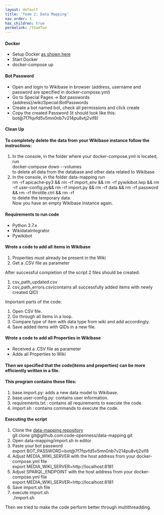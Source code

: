 ```yaml
---
layout: default
title: 'Team 2: Data Mapping' 
nav_order: 3
has_children: true
permalink: /teamTwo
---
```


<h4>Docker</h4>
<ul style="list-style-type:disc;">
    <li>Setup Docker  <a href="https://github.com/code-openness/pik-wikibase">as shown here</a>  </li>
    <li>Start Docker</li>
    <li>docker-compose up</li>
  </ul> 

<h4>Bot Password</h4>
                                    <ul style="list-style-type:disc;">
                                        <li>Open and login to Wikibase in browser (address, username and password are specified in docker-compose.yml)</li>
                                        <li>Go to Special Pages -> Bot passwords {address}/wiki/Special:BotPasswords</li>
                                        <li>Create a bot named bot, check all permissions and click create</li>
                                        <li>Copy the created Password (it should look like this: bot@7f7fqvfd5v5mn0nb7v214pu8vtj2vif8)</li>
                                      </ul>  

<h4>Clean Up</h4>
                                        <h4>To completely delete the data from your Wikibase instance follow the instructions:</h4>
 <ol>
                                            <li>In the console, in the folder where your docker-compose.yml is located, run <br> docker-compose down --volumes <br> to delete all data from the database and other data related to Wikibase</li>
                                            <li> In the console, in the folder data-mapping run <br> rm -rf apicache-py3 && rm -rf import_env && rm -rf pywikibot.lwp && rm -rf user-config.py&& rm -rf import.py && rm -rf data && rm -rf password && rm -rf throttle.ctrl && rm -rf <br> to delete the temporary data <br> Now you have an empty Wikibase instance again.</li>
                                          </ol>

<h4>Requirements to run code</h4>
                            <ul style="list-style-type:disc;">
                                <li>Python 3.7.x</li>
                                <li>WikidataIntegrator</li>
                                <li>Pywikibot</li>
                              </ul>

<h4>Wrote a code to add all items in Wikibase</h4>
                                        <ol>
                                            <li>Properties must already be present in the Wiki
                                              </li>
                                            <li>Get a .CSV file as parameter </li>
                                          </ol>
                                          <p>
                                              After successful completion of the script 2 files should be created:
                                          </p>
                                          <ol>
                                              <li>csv_path_updated.csv
                                                </li>
                                              <li>csv_path_errors.csv(contains all successfully added items with newly created QID)</li>
                                            </ol>
                                            <p>
                                            Important parts of the code:
                                            </p>
                                            <ol>
                                                <li>Open CSV file.</li>
                                                <li>Go through all items in a loop.</li>
                                                <li>Compare type of item with data type from wiki and add accordingly.</li>
                                                <li>Save added items with QIDs in a new file.</li>
                                              </ol>

<h4>Wrote a code to add all Properties in Wikibase</h4>
                            <ul style="list-style-type:disc;">
                                <li>Received a .CSV file as parameter</li>
                                <li>Adds all Properties to Wiki </li>
                              </ul>
                              
  <h4>Then we specified that the code(items and properties) can be more efficiently written in a file.</h4>
<h4>This program contains these files:</h4>
    <ol>
        <li>base.import.py: adds a new data model to Wikibase.</li>
        <li>base.user-config.py: contains user information.</li>
        <li>requirements.txt : contains all requirements to execute the code.</li>
        <li>import.sh : contains commands to execute the code.</li>
      </ol>
     <div></div>                       
    <h4>Executing the script</h4>
                                    <ol>
                                        <li>Clone the <a href="https://github.com/code-openness/data-mapping">data-mapping repository</a>  <br> git clone git@github.com:code-openness/data-mapping.git </li>
                                        <li>Open data-mapping/import.sh in editor  </li>
                                        <li>Paste your bot password <br> export BOT_PASSWORD=bot@7f7fqvfd5v5mn0nb7v214pu8vtj2vif8  </li>
                                        <li>Adjust MEDIA_WIKI_SERVER with the host address from your docker-compose.yml file <br> export MEDIA_WIKI_SERVER=http://localhost:8181</li>
                                        <li>Adjust SPARQL_ENDPOINT with the host address from your docker-compose.yml file <br> export MEDIA_WIKI_SERVER=http://localhost:8181</li>
                                        <li>Save import.sh file</li>
                                        <li>execute import.sh  <br> ./import.sh </li>
                                      </ol>
                                      <p>Then we tried to make the code perform better through multithreadding.</p>                         
                             
                             
